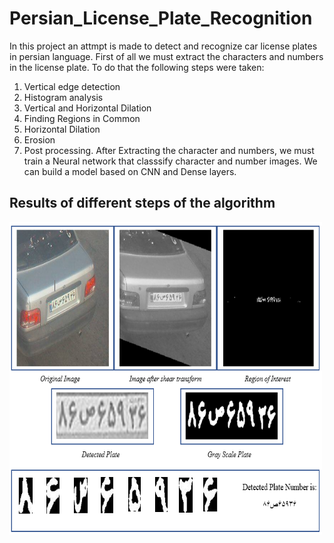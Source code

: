 # Persian_License_Plate_Recognition

In this project an attmpt is made to detect and recognize car license plates in persian language. First of all we must extract the characters and numbers in the license plate. To do that the following steps were taken: 
1) Vertical edge detection
2) Histogram analysis
3) Vertical and Horizontal Dilation
4) Finding Regions in Common
5) Horizontal Dilation
6) Erosion
7) Post processing.
After Extracting the character and numbers, we must train a Neural network that classsify character and number images. We can build a model based on CNN and Dense layers.
## Results of different steps of the algorithm
<img  align="center" src="img/Steps.PNG" width="500" height="500">
